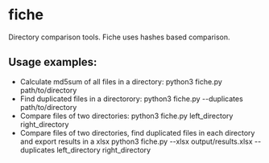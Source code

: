 fiche
=====

Directory comparison tools. Fiche uses hashes based comparison.

Usage examples:
---------------
* Calculate md5sum of all files in a directory:
    python3 fiche.py path/to/directory
* Find duplicated files in a directorory:
    python3 fiche.py --duplicates path/to/directory
* Compare files of two directories:
    python3 fiche.py left_directory right_directory
* Compare files of two directories, find duplicated files in each directory and export results in a xlsx
    python3 fiche.py --xlsx output/results.xlsx --duplicates left_directory right_directory
